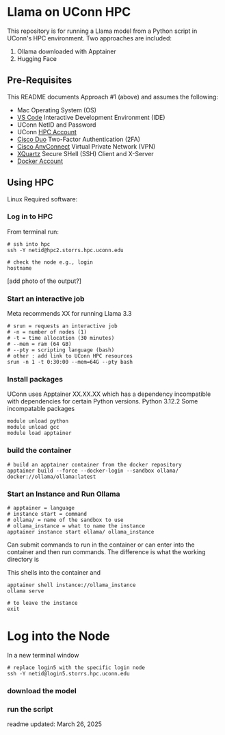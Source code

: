 # Llama on UConn HPC
This repository is for running a Llama model from a Python script in UConn's HPC environment. Two approaches are included:

1. Ollama downloaded with Apptainer
2. Hugging Face

## Pre-Requisites
This README documents Approach #1 (above) and assumes the following:
- Mac Operating System (OS)
- [VS Code](https://code.visualstudio.com) Interactive Development Environment (IDE)
- UConn NetID and Password
- UConn [HPC Account](https://login.uconn.edu/cas/login?service=https%3A%2F%2Fhpc.uconn.edu%2Fwp-login.php%3Fprivacy%3D2%26redirect_to%3Dhttps%253A%252F%252Fhpc.uconn.edu%252Fstorrs%252Faccount-application%252F)
- [Cisco Duo](https://kb.uconn.edu/space/IKB/10789815076/Setting+up+a+Mobile+Phone+for+2FA) Two-Factor Authentication (2FA)
- [Cisco AnyConnect]((https://kb.uconn.edu/space/IKB/10907091023/Set+Up+Cisco+AnyConnect+VPN)) Virtual Private Network (VPN)
- [XQuartz](https://www.xquartz.org) Secure SHell (SSH) Client and X-Server
- [Docker Account](https://www.docker.com)



## Using HPC
Linux
Required software: 

### Log in to HPC
From terminal run:
```
# ssh into hpc
ssh -Y netid@hpc2.storrs.hpc.uconn.edu

# check the node e.g., login
hostname
```
[add photo of the output?]

### Start an interactive job
Meta recommends XX for running Llama 3.3
```
# srun = requests an interactive job
# -n = number of nodes (1)
# -t = time allocation (30 minutes)
# --mem = ram (64 GB)
# --pty = scripting language (bash)
# other : add link to UConn HPC resources
srun -n 1 -t 0:30:00 --mem=64G --pty bash
```
### Install packages
UConn uses Apptainer XX.XX.XX which has a dependency incompatible with dependencies for certain Python versions. 
Python 3.12.2
Some incompatable packages
```
module unload python
module unload gcc
module load apptainer
```
### build the container 
```
# build an apptainer container from the docker repository
apptainer build --force --docker-login --sandbox ollama/ docker://ollama/ollama:latest

```
### Start an Instance and Run Ollama
```
# apptainer = language
# instance start = command
# ollama/ = name of the sandbox to use
# ollama_instance = what to name the instance
apptainer instance start ollama/ ollama_instance
```

Can submit commands to run in the container or can enter into the container and then run commands. The difference is what the working directory is

This shells into the container and 
```
apptainer shell instance://ollama_instance
ollama serve

# to leave the instance
exit
```

# Log into the Node
In a new terminal window
```
# replace login5 with the specific login node
ssh -Y netid@login5.storrs.hpc.uconn.edu
```
### download the model
### run the script

readme updated: March 26, 2025